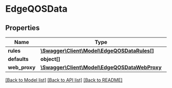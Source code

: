 # EdgeQOSData

## Properties
Name | Type | Description | Notes
------------ | ------------- | ------------- | -------------
**rules** | [**\Swagger\Client\Model\EdgeQOSDataRules[]**](EdgeQOSDataRules.md) |  | [optional] 
**defaults** | **object[]** |  | [optional] 
**web_proxy** | [**\Swagger\Client\Model\EdgeQOSDataWebProxy**](EdgeQOSDataWebProxy.md) |  | [optional] 

[[Back to Model list]](../README.md#documentation-for-models) [[Back to API list]](../README.md#documentation-for-api-endpoints) [[Back to README]](../README.md)


